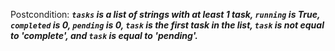 Postcondition: ***`tasks` is a list of strings with at least 1 task, `running` is True, `completed` is 0, `pending` is 0, `task` is the first task in the list, `task` is not equal to 'complete', and `task` is equal to 'pending'.***
